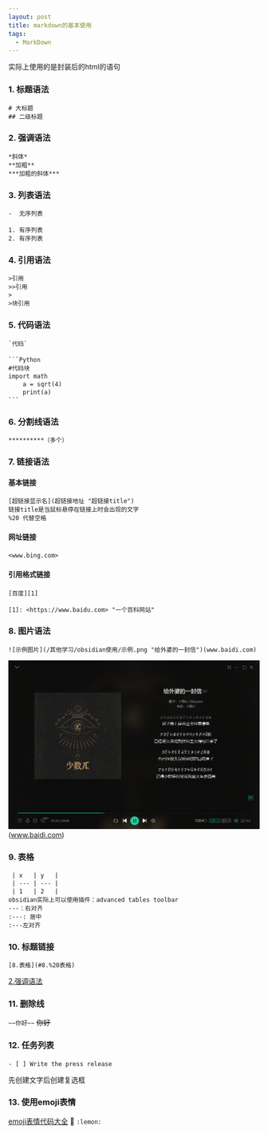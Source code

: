```yaml
---
layout: post
title: markdown的基本使用
tags:
  - MarkDown
---
```



实际上使用的是封装后的html的语句

### 1. 标题语法
```	
# 大标题
## 二级标题
```

### 2. 强调语法

```
*斜体*
**加粗**
***加粗的斜体***
```

### 3. 列表语法

```
-  无序列表

1. 有序列表
2. 有序列表
```

### 4. 引用语法

```
>引用
>>引用
>
>块引用
```

### 5. 代码语法

	`代码`

	```Python
	#代码块
	import math
		a = sqrt(4)
		print(a)
	```

### 6. 分割线语法

`**********（多个）`

### 7. 链接语法

#### 基本链接
```
[超链接显示名](超链接地址 "超链接title")
链接title是当鼠标悬停在链接上时会出现的文字
%20 代替空格
```
#### 网址链接

`<www.bing.com>`


#### 引用格式链接
```
[百度][1] 

[1]: <https://www.baidu.com> "一个百科网站"
```
### 8. 图片语法
```
![示例图片](/其他学习/obsidian使用/示例.png "给外婆的一封信")(www.baidi.com)
```
![示例图片](/attachment/obsidian使用/图片使用示例.png "给外婆的一封信")(www.baidi.com)

### 9. 表格
```
 | x   | y   |
 | --- | --- |
 | 1   | 2   |
obsidian实际上可以使用插件：advanced tables toolbar
---：右对齐
:---: 居中
:---左对齐
```
### 10. 标题链接
```
[8.表格](#8.%20表格)
```
[2.强调语法](#2.%20强调语法)

### 11. 删除线

`~~你好~~`
~~你好~~

### 12. 任务列表

`- [ ] Write the press release`

先创建文字后创建复选框

### 13. 使用emoji表情

[emoji表情代码大全](https://gist.github.com/rxaviers/7360908 "emoji表情列表")
🍋 `:lemon:`